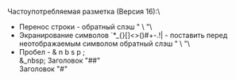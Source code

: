 Частоупотребляемая разметка (Версия 16):\
- Перенос строки - обратный слэш " \\ "\
- Экранирование символов \`*_{}[]<>()#+-.!| - поставить перед неотображаемым символом обратный слэш " \\ "\
- Пробел - & n b s p ; \
&_nbsp; Заголовок "##"   
Заголовок "#"
